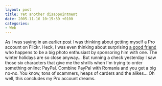 ```yaml
---
layout: post
title: Yet another disappointment
date: 2005-11-10 10:15:39 +0100
categories:
- Web
---
```

As I was saying in <a href="http://www.rusiczki.net/blog/archives/2005/10/31/make_flickr_work_with_your_movable_type_blog">an earlier post</a> I was thinking about getting myself a Pro account on Flickr. Heck, I was even thinking about surprising <a href="http://www.flickr.com/photos/vasi/">a good friend</a> who happens to be a big photo enthusiast by sponsoring him with one. The winter holidays are so close anyway... But running a check yesterday I saw those six characters that give me the shrills when I'm trying to order something online: PayPal. Combine PayPal with Romania and you get a big no-no. You know, tons of scammers, heaps of carders and the alikes... Oh well, this concludes my Pro account dreams.
